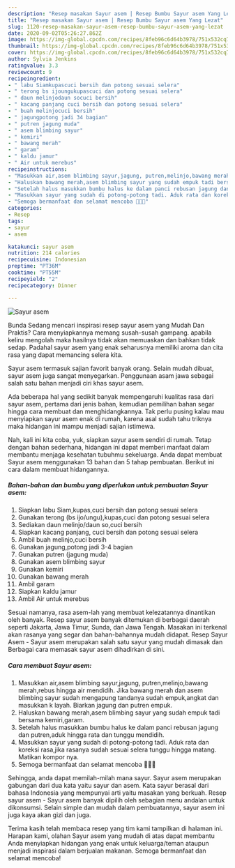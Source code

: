 ```yaml
---
description: "Resep masakan Sayur asem | Resep Bumbu Sayur asem Yang Lezat"
title: "Resep masakan Sayur asem | Resep Bumbu Sayur asem Yang Lezat"
slug: 1120-resep-masakan-sayur-asem-resep-bumbu-sayur-asem-yang-lezat
date: 2020-09-02T05:26:27.862Z
image: https://img-global.cpcdn.com/recipes/8feb96c6d64b3978/751x532cq70/sayur-asem-foto-resep-utama.jpg
thumbnail: https://img-global.cpcdn.com/recipes/8feb96c6d64b3978/751x532cq70/sayur-asem-foto-resep-utama.jpg
cover: https://img-global.cpcdn.com/recipes/8feb96c6d64b3978/751x532cq70/sayur-asem-foto-resep-utama.jpg
author: Sylvia Jenkins
ratingvalue: 3.3
reviewcount: 9
recipeingredient:
- " labu Siamkupascuci bersih dan potong sesuai selera"
- " terong bs ijoungukupascuci dan potong sesuai selera"
- " daun melinjodaun socuci bersih"
- " kacang panjang cuci bersih dan potong sesuai selera"
- " buah melinjocuci bersih"
- " jagungpotong jadi 34 bagian"
- " putren jagung muda"
- " asem blimbing sayur"
- " kemiri"
- " bawang merah"
- " garam"
- " kaldu jamur"
- " Air untuk merebus"
recipeinstructions:
- "Masukkan air,asem blimbing sayur,jagung, putren,melinjo,bawang merah,rebus hingga air mendidih. Jika bawang merah dan asem blimbing sayur sudah mengapung tandanya sudah empuk,angkat dan masukkan k layah. Biarkan jagung dan putren empuk."
- "Haluskan bawang merah,asem blimbing sayur yang sudah empuk tadi bersama kemiri,garam."
- "Setelah halus masukkan bumbu halus ke dalam panci rebusan jagung dan putren,aduk hingga rata dan tunggu mendidih."
- "Masukkan sayur yang sudah di potong-potong tadi. Aduk rata dan koreksi rasa,jika rasanya sudah sesuai selera tunggu hingga matang. Matikan kompor nya."
- "Semoga bermanfaat dan selamat mencoba 🙏🙏🙏"
categories:
- Resep
tags:
- sayur
- asem

katakunci: sayur asem 
nutrition: 214 calories
recipecuisine: Indonesian
preptime: "PT36M"
cooktime: "PT55M"
recipeyield: "2"
recipecategory: Dinner

---
```



![Sayur asem](https://img-global.cpcdn.com/recipes/8feb96c6d64b3978/751x532cq70/sayur-asem-foto-resep-utama.jpg)

Bunda Sedang mencari inspirasi resep sayur asem yang Mudah Dan Praktis? Cara menyiapkannya memang susah-susah gampang. apabila keliru mengolah maka hasilnya tidak akan memuaskan dan bahkan tidak sedap. Padahal sayur asem yang enak seharusnya memiliki aroma dan cita rasa yang dapat memancing selera kita.

Sayur asem termasuk sajian favorit banyak orang. Selain mudah dibuat, sayur asem juga sangat menyegarkan. Penggunaan asam jawa sebagai salah satu bahan menjadi ciri khas sayur asem.

Ada beberapa hal yang sedikit banyak mempengaruhi kualitas rasa dari sayur asem, pertama dari jenis bahan, kemudian pemilihan bahan segar hingga cara membuat dan menghidangkannya. Tak perlu pusing kalau mau menyiapkan sayur asem enak di rumah, karena asal sudah tahu triknya maka hidangan ini mampu menjadi sajian istimewa.


Nah, kali ini kita coba, yuk, siapkan sayur asem sendiri di rumah. Tetap dengan bahan sederhana, hidangan ini dapat memberi manfaat dalam membantu menjaga kesehatan tubuhmu sekeluarga. Anda dapat membuat Sayur asem menggunakan 13 bahan dan 5 tahap pembuatan. Berikut ini cara dalam membuat hidangannya.

<!--inarticleads1-->

##### Bahan-bahan dan bumbu yang diperlukan untuk pembuatan Sayur asem:

1. Siapkan  labu Siam,kupas,cuci bersih dan potong sesuai selera
1. Gunakan  terong (bs ijo/ungu),kupas,cuci dan potong sesuai selera
1. Sediakan  daun melinjo/daun so,cuci bersih
1. Siapkan  kacang panjang, cuci bersih dan potong sesuai selera
1. Ambil  buah melinjo,cuci bersih
1. Gunakan  jagung,potong jadi 3-4 bagian
1. Gunakan  putren (jagung muda)
1. Gunakan  asem blimbing sayur
1. Gunakan  kemiri
1. Gunakan  bawang merah
1. Ambil  garam
1. Siapkan  kaldu jamur
1. Ambil  Air untuk merebus


Sesuai namanya, rasa asem-lah yang membuat kelezatannya dinantikan oleh banyak. Resep sayur asem banyak ditemukan di berbagai daerah seperti Jakarta, Jawa Timur, Sunda, dan Jawa Tengah. Masakan ini terkenal akan rasanya yang segar dan bahan-bahannya mudah didapat. Resep Sayur Asem - Sayur asem merupakan salah satu sayur yang mudah dimasak dan Berbagai cara memasak sayur asem dihadirkan di sini. 

<!--inarticleads2-->

##### Cara membuat Sayur asem:

1. Masukkan air,asem blimbing sayur,jagung, putren,melinjo,bawang merah,rebus hingga air mendidih. Jika bawang merah dan asem blimbing sayur sudah mengapung tandanya sudah empuk,angkat dan masukkan k layah. Biarkan jagung dan putren empuk.
1. Haluskan bawang merah,asem blimbing sayur yang sudah empuk tadi bersama kemiri,garam.
1. Setelah halus masukkan bumbu halus ke dalam panci rebusan jagung dan putren,aduk hingga rata dan tunggu mendidih.
1. Masukkan sayur yang sudah di potong-potong tadi. Aduk rata dan koreksi rasa,jika rasanya sudah sesuai selera tunggu hingga matang. Matikan kompor nya.
1. Semoga bermanfaat dan selamat mencoba 🙏🙏🙏


Sehingga, anda dapat memilah-milah mana sayur. Sayur asem merupakan gabungan dari dua kata yaitu sayur dan asem. Kata sayur berasal dari bahasa Indonesia yang mempunyai arti yaitu masakan yang berkuah. Resep sayur asem - Sayur asem banyak dipilih oleh sebagian menu andalan untuk dikonsumsi. Selain simple dan mudah dalam pembuatannya, sayur asem ini juga kaya akan gizi dan juga. 

Terima kasih telah membaca resep yang tim kami tampilkan di halaman ini. Harapan kami, olahan Sayur asem yang mudah di atas dapat membantu Anda menyiapkan hidangan yang enak untuk keluarga/teman ataupun menjadi inspirasi dalam berjualan makanan. Semoga bermanfaat dan selamat mencoba!
